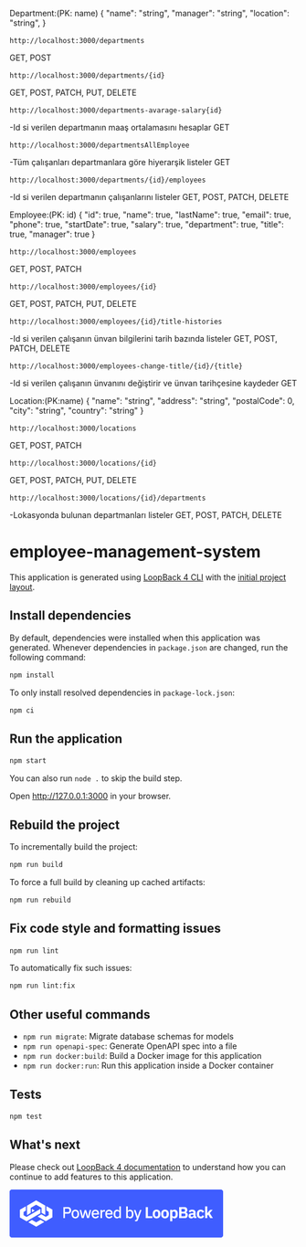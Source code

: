 
Department:(PK: name)
{
    "name": "string",
    "manager": "string",
    "location": "string",
}

    http://localhost:3000/departments 
   GET, POST
	
    http://localhost:3000/departments/{id}
GET, POST, PATCH, PUT, DELETE

    http://localhost:3000/departments-avarage-salary{id}
  -Id si verilen departmanın maaş ortalamasını hesaplar
  GET

    http://localhost:3000/departmentsAllEmployee
  -Tüm çalışanları departmanlara göre hiyerarşik listeler 
  GET

	http://localhost:3000/departments/{id}/employees
  -Id si verilen departmanın çalışanlarını listeler
	GET, POST, PATCH, DELETE



Employee:(PK: id)
{
    "id": true,
    "name": true,
    "lastName": true,
    "email": true,
    "phone": true,
    "startDate": true,
    "salary": true,
    "department": true,
    "title": true,
    "manager": true
}

	http://localhost:3000/employees
  GET, POST, PATCH

	http://localhost:3000/employees/{id}
  GET, POST, PATCH, PUT, DELETE

	http://localhost:3000/employees/{id}/title-histories
  -Id si verilen çalışanın ünvan bilgilerini tarih bazında listeler
	GET, POST, PATCH, DELETE

	http://localhost:3000/employees-change-title/{id}/{title}
  -Id si verilen çalışanın ünvanını değiştirir ve ünvan tarihçesine kaydeder
  GET


Location:(PK:name)
{
  "name": "string",
  "address": "string",
  "postalCode": 0,
  "city": "string",
  "country": "string"
}

	http://localhost:3000/locations
  GET, POST, PATCH

	http://localhost:3000/locations/{id}
  GET, POST, PATCH, PUT, DELETE

	http://localhost:3000/locations/{id}/departments
  -Lokasyonda bulunan departmanları listeler
	GET, POST, PATCH, DELETE





# employee-management-system

This application is generated using [LoopBack 4 CLI](https://loopback.io/doc/en/lb4/Command-line-interface.html) with the
[initial project layout](https://loopback.io/doc/en/lb4/Loopback-application-layout.html).

## Install dependencies

By default, dependencies were installed when this application was generated.
Whenever dependencies in `package.json` are changed, run the following command:

```sh
npm install
```

To only install resolved dependencies in `package-lock.json`:

```sh
npm ci
```

## Run the application

```sh
npm start
```

You can also run `node .` to skip the build step.

Open http://127.0.0.1:3000 in your browser.

## Rebuild the project

To incrementally build the project:

```sh
npm run build
```

To force a full build by cleaning up cached artifacts:

```sh
npm run rebuild
```

## Fix code style and formatting issues

```sh
npm run lint
```

To automatically fix such issues:

```sh
npm run lint:fix
```

## Other useful commands

- `npm run migrate`: Migrate database schemas for models
- `npm run openapi-spec`: Generate OpenAPI spec into a file
- `npm run docker:build`: Build a Docker image for this application
- `npm run docker:run`: Run this application inside a Docker container

## Tests

```sh
npm test
```

## What's next

Please check out [LoopBack 4 documentation](https://loopback.io/doc/en/lb4/) to
understand how you can continue to add features to this application.

[![LoopBack](https://github.com/loopbackio/loopback-next/raw/master/docs/site/imgs/branding/Powered-by-LoopBack-Badge-(blue)-@2x.png)](http://loopback.io/)
